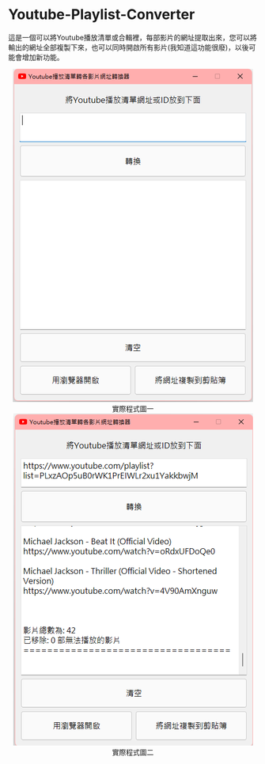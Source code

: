 # Youtube-Playlist-Converter

這是一個可以將Youtube播放清單或合輯裡，每部影片的網址提取出來，您可以將輸出的網址全部複製下來，也可以同時開啟所有影片(我知道這功能很廢)，以後可能會增加新功能。



<div align="center">
<img src="https://github.com/tysonyu0304/Youtube-Playlist-Converter/blob/forReadme/image/%E7%A8%8B%E5%BC%8F%E7%A4%BA%E6%84%8F%E5%9C%961.png?raw=true" width="486" height="674">
</div>
<div align="center">
實際程式圖一  
</div>
<div align="center">
<img src="https://github.com/tysonyu0304/Youtube-Playlist-Converter/blob/forReadme/image/%E7%A8%8B%E5%BC%8F%E7%A4%BA%E6%84%8F%E5%9C%962.png?raw=true" width="485" height="672">
</div>


<div align="center">
實際程式圖二  
</div>
